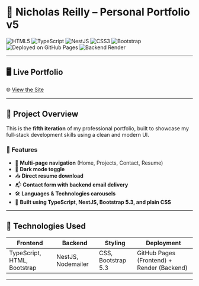
# 💼 Nicholas Reilly – Personal Portfolio v5

![HTML5](https://img.shields.io/badge/HTML5-E34F26?style=for-the-badge&logo=html5&logoColor=white)
![TypeScript](https://img.shields.io/badge/TypeScript-007ACC?style=for-the-badge&logo=typescript&logoColor=white)
![NestJS](https://img.shields.io/badge/NestJS-E0234E?style=for-the-badge&logo=nestjs&logoColor=white)
![CSS3](https://img.shields.io/badge/CSS3-1572B6?style=for-the-badge&logo=css3&logoColor=white)
![Bootstrap](https://img.shields.io/badge/Bootstrap-7952B3?style=for-the-badge&logo=bootstrap&logoColor=white)
![Deployed on GitHub Pages](https://img.shields.io/badge/Frontend-GitHub%20Pages-222?style=for-the-badge&logo=github&logoColor=white)
![Backend Render](https://img.shields.io/badge/Backend-Render-46E3B7?style=for-the-badge&logo=render&logoColor=black)

---

## 🖥️ Live Portfolio

🌐 [View the Site](https://nyerye.github.io/Nick-s-Personal-Portfolio-v5/)

---

## 📁 Project Overview

This is the **fifth iteration** of my professional portfolio, built to showcase my full-stack development skills using a clean and modern UI.

### 🎯 Features
- 🧭 **Multi-page navigation** (Home, Projects, Contact, Resume)
- 🌙 **Dark mode toggle**
- 📥 **Direct resume download**
- 📬 **Contact form with backend email delivery**
- 🛠️ **Languages & Technologies carousels**
- 🧱 **Built using TypeScript, NestJS, Bootstrap 5.3, and plain CSS**

---

## 🧩 Technologies Used

| Frontend | Backend | Styling | Deployment |
|----------|---------|---------|------------|
| TypeScript, HTML, Bootstrap | NestJS, Nodemailer | CSS, Bootstrap 5.3 | GitHub Pages (Frontend) + Render (Backend) |

---
